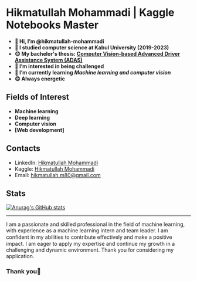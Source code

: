 # Hikmatullah Mohammadi | Kaggle Notebooks Master

- **👋 Hi, I’m @hikmatullah-mohammadi**
- **🥰 I studied computer science at Kabul University (2019-2023)**
- **😊 My bachelor's thesis: [Computer Vision-based Advanced Driver Assistance System (ADAS)](https://github.com/hikmatullah-mohammadi/vision-based-adas/)**
- **👀 I’m interested in being challenged**
- **🌱 I’m currently learning *Machine learning and computer vision***
- **😊 Always energetic**


## Fields of Interest
- **Machine learning**
- **Deep learning**
- **Computer vision**
- **[Web development]**


## Contacts
- LinkedIn: [Hikmatullah Mohammadi](https://www.linkedin.com/in/hikmatullah-mohammadi-871550225/)
- Kaggle: [Hikmatullah Mohammadi](https://www.kaggle.com/hikmatullahmohammadi/)
- Email: [hikmatullah.m80@gmail.com](mailto:hikmatullah.m80@gmail.com)

## Stats
[![Anurag's GitHub stats](https://github-readme-stats.vercel.app/api?username=hikmatullah-mohammadi&theme=radical)](https://github.com/anuraghazra/github-readme-stats)


---
I am a passionate and skilled professional in the field of machine learning, with experience as a machine learning intern and team leader. I am conﬁdent in my abilities to contribute eﬀectively and make a positive impact. I am eager to apply my expertise and continue my growth in a challenging and dynamic environment. Thank you for considering my
application.

### Thank you🥰


